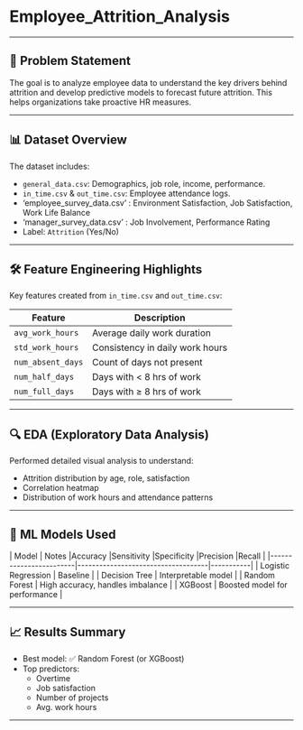 # Employee_Attrition_Analysis



---

## 🧠 Problem Statement

The goal is to analyze employee data to understand the key drivers behind attrition and develop predictive models to forecast future attrition. This helps organizations take proactive HR measures.

---

## 📊 Dataset Overview

The dataset includes:
- `general_data.csv`: Demographics, job role, income, performance.
- `in_time.csv` & `out_time.csv`: Employee attendance logs.
- ‘employee_survey_data.csv’ : Environment Satisfaction, Job Satisfaction, Work Life Balance
- ‘manager_survey_data.csv’ : Job Involvement, Performance Rating
- Label: `Attrition` (Yes/No)

---

## 🛠️ Feature Engineering Highlights

Key features created from `in_time.csv` and `out_time.csv`:

| Feature              | Description                            |
|----------------------|----------------------------------------|
| `avg_work_hours`     | Average daily work duration            |
| `std_work_hours`     | Consistency in daily work hours        |
| `num_absent_days`    | Count of days not present              |
| `num_half_days`      | Days with < 8 hrs of work              |
| `num_full_days`      | Days with ≥ 8 hrs of work              |

---

## 🔍 EDA (Exploratory Data Analysis)

Performed detailed visual analysis to understand:
- Attrition distribution by age, role, satisfaction
- Correlation heatmap
- Distribution of work hours and attendance patterns

---

## 🤖 ML Models Used

| Model                  | Notes                              |Accuracy   |Sensitivity |Specificity |Precision |Recall |
|------------------------|------------------------------------|-----------|
| Logistic Regression    | Baseline                           |
| Decision Tree          | Interpretable model                |
| Random Forest          | High accuracy, handles imbalance   |
| XGBoost                | Boosted model for performance      |


---

## 📈 Results Summary

- Best model: ✅ Random Forest (or XGBoost)
- Top predictors:
  - Overtime
  - Job satisfaction
  - Number of projects
  - Avg. work hours

---
